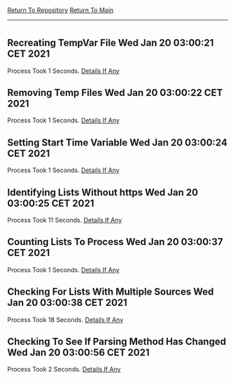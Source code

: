 [Return To Repository](https://github.com/bast69/piholeparser/)
[Return To Main](https://github.com/bast69/piholeparser/blob/master/RecentRunLogs/Mainlog.md)
____________________________________
# 
## Recreating TempVar File Wed Jan 20 03:00:21 CET 2021
Process Took 1 Seconds.
[Details If Any](https://github.com/bast69/piholeparser/blob/master/RecentRunLogs/TopLevelScripts/10-Running-Initial-Tasks/08-Recreating-TempVar-File.md)

## Removing Temp Files Wed Jan 20 03:00:22 CET 2021
Process Took 1 Seconds.
[Details If Any](https://github.com/bast69/piholeparser/blob/master/RecentRunLogs/TopLevelScripts/10-Running-Initial-Tasks/10-Removing-Temp-Files.md)

## Setting Start Time Variable Wed Jan 20 03:00:24 CET 2021
Process Took 1 Seconds.
[Details If Any](https://github.com/bast69/piholeparser/blob/master/RecentRunLogs/TopLevelScripts/10-Running-Initial-Tasks/15-Setting-Start-Time-Variable.md)

## Identifying Lists Without https Wed Jan 20 03:00:25 CET 2021
Process Took 11 Seconds.
[Details If Any](https://github.com/bast69/piholeparser/blob/master/RecentRunLogs/TopLevelScripts/10-Running-Initial-Tasks/20-Identifying-Lists-Without-https.md)

## Counting Lists To Process Wed Jan 20 03:00:37 CET 2021
Process Took 1 Seconds.
[Details If Any](https://github.com/bast69/piholeparser/blob/master/RecentRunLogs/TopLevelScripts/10-Running-Initial-Tasks/25-Counting-Lists-To-Process.md)

## Checking For Lists With Multiple Sources Wed Jan 20 03:00:38 CET 2021
Process Took 18 Seconds.
[Details If Any](https://github.com/bast69/piholeparser/blob/master/RecentRunLogs/TopLevelScripts/10-Running-Initial-Tasks/30-Checking-For-Lists-With-Multiple-Sources.md)

## Checking To See If Parsing Method Has Changed Wed Jan 20 03:00:56 CET 2021
Process Took 2 Seconds.
[Details If Any](https://github.com/bast69/piholeparser/blob/master/RecentRunLogs/TopLevelScripts/10-Running-Initial-Tasks/70-Checking-To-See-If-Parsing-Method-Has-Changed.md)

